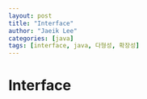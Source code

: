 ```yaml
---
layout: post
title: "Interface"
author: "Jaeik Lee"
categories: [java]
tags: [interface, java, 다형성, 확장성]
---
```


# Interface